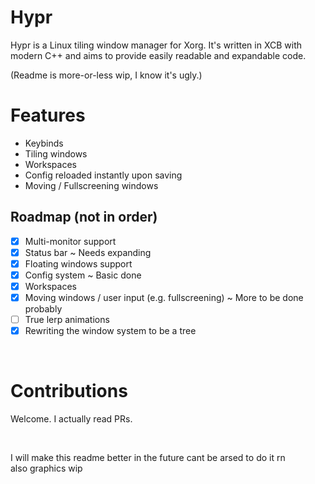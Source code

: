 # Hypr

Hypr is a Linux tiling window manager for Xorg. It's written in XCB with modern C++ and aims to provide easily readable and expandable code.

(Readme is more-or-less wip, I know it's ugly.)
<br/>

# Features
- Keybinds
- Tiling windows
- Workspaces
- Config reloaded instantly upon saving
- Moving / Fullscreening windows

## Roadmap (not in order)
- [x] Multi-monitor support
- [x] Status bar ~ Needs expanding
- [x] Floating windows support
- [x] Config system ~ Basic done
- [x] Workspaces
- [x] Moving windows / user input (e.g. fullscreening) ~ More to be done probably
- [ ] True lerp animations
- [x] Rewriting the window system to be a tree

<br/>

# Contributions
Welcome. I actually read PRs.

<br/>

I will make this readme better in the future cant be arsed to do it rn
<br/> also graphics wip